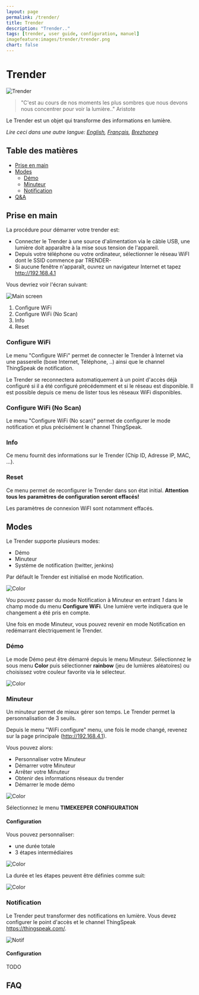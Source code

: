 ```yaml
---
layout: page
permalink: /trender/
title: Trender
description: "Trender.."
tags: [trender, user guide, configuration, manuel]
imagefeature:images/trender/trender.png
chart: false
---
```


Trender
=======

![Trender](images/trender/trender.png)

> "C'est au cours de nos moments les plus sombres que nous devons nous concentrer pour voir la lumière.." Aristote

Le Trender est un objet qui transforme des informations en lumière.

*Lire ceci dans une autre langue: [English](trender.md), [Français](trender.fr.md), [Brezhoneg](trender.bzh.md)*

## Table des matières
  - [Prise en main](#get-started)
  - [Modes](#modes)
    - [Démo](#demo)
    - [Minuteur](#time-keeper)
    - [Notification](#notification)
  - [Q&A](#faq)

## Prise en main
La procédure pour démarrer votre trender est:
  * Connecter le Trender à une source d'alimentation via le câble USB, une lumière doit apparaître à la mise sous tension de l'appareil.
  * Depuis votre téléphone ou votre ordinateur, sélectionner le réseau WiFI dont le SSID commence par TRENDER-
  * Si aucune fenêtre n'apparaît, ouvrez un navigateur Internet et tapez http://192.168.4.1

Vous devriez voir l'écran suivant:

![Main screen](images/trender/main.png)

 1. Configure WiFi
 2. Configure WiFi (No Scan)
 3. Info
 4. Reset

### Configure WiFi

Le menu "Configure WiFi" permet de connecter le Trender à Internet via une passerelle (boxe Internet, Téléphone, ..) ainsi que le channel ThingSpeak de notification.

Le Trender se reconnectera automatiquement à un point d'accès déjà configuré
si il a été configuré précédemment et si le réseau est disponible.
Il est possible depuis ce menu de lister tous les réseaux WiFi disponibles.

### Configure WiFi (No Scan)

Le menu "Configure WiFi (No scan)" permet de configurer le mode notification et plus précisément le channel ThingSpeak.

### Info

Ce menu fournit des informations sur le Trender (Chip ID, Adresse IP, MAC, ...).

### Reset

Ce menu permet de reconfigurer le Trender dans son état initial.
**Attention tous les paramètres de configuration seront effacés!**

Les paramètres de connexion WiFI sont notamment effacés.



## Modes

Le Trender supporte plusieurs modes:
 * Démo
 * Minuteur
 * Système de notification  (twitter, jenkins)

Par défault le Trender est initialisé en mode Notification.

![Color](images/trender/modes-fr.png)

Vou pouvez passer du mode Notification à Minuteur en entrant *1* dans le champ mode
du menu **Configure WiFi**. Une lumière verte indiquera que le changement a
été pris en compte.

Une fois en mode Minuteur, vous pouvez revenir en mode Notification en redémarrant électriquement le Trender.

### Démo

Le mode Démo peut être démarré depuis le menu Minuteur.
Sélectionnez le sous menu **Color** puis sélectionner  **rainbow** (jeu de
lumières aléatoires) ou choisissez votre couleur favorite via le sélecteur.

![Color](images/trender/demo_color.png)

### Minuteur

Un minuteur permet de mieux gérer son temps. Le Trender permet la
personnalisation de 3 seuils.

Depuis le menu "WiFi configure" menu, une fois le mode changé, revenez sur la
page principale (http://192.168.4.1).

Vous pouvez alors:
  * Personnaliser votre Minuteur
  * Démarrer votre Minuteur
  * Arrêter votre Minuteur
  * Obtenir des informations réseaux du trender
  * Démarrer le mode démo

![Color](images/trender/tk.png)

Sélectionnez le menu **TIMEKEEPER CONFIGURATION**

#### Configuration

Vous pouvez personnaliser:
 * une durée totale
 * 3 étapes intermédiaires

![Color](images/trender/color.png)

La durée et les étapes peuvent être définies comme suit:

![Color](images/trender/timekeeper-fr.png)


### Notification

Le Trender peut transformer des notifications en lumière.
Vous devez configurer le point d'accès et le channel ThingSpeak https://thingspeak.com/.

![Notif](images/trender/ThingSpeak.png)

#### Configuration
TODO


## FAQ
